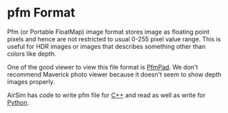 # pfm Format

Pfm (or Portable FloatMap) image format stores image as floating point pixels and hence are not restricted to usual 0-255 pixel value range. This is useful for HDR images or images that describes something other than colors like depth. 

One of the good viewer to view this file format is [PfmPad](https://sourceforge.net/projects/pfmpad/). We don't recommend Maverick photo viewer because it doesn't seem to show depth images properly.

AirSim has code to write pfm file for [C++](https://github.com/Microsoft/AirSim/blob/master/AirLib/include/common/common_utils/Utils.hpp#L637) and read as well as write for [Python](https://github.com/Microsoft/AirSim/blob/master/PythonClient/airsim/utils.py#L122).
